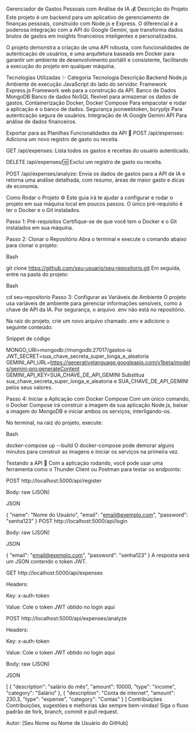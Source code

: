 Gerenciador de Gastos Pessoais com Análise de IA 💰
Descrição do Projeto
Este projeto é um backend para um aplicativo de gerenciamento de finanças pessoais, construído com Node.js e Express. O diferencial é a poderosa integração com a API do Google Gemini, que transforma dados brutos de gastos em insights financeiros inteligentes e personalizados.

O projeto demonstra a criação de uma API robusta, com funcionalidades de autenticação de usuários, e uma arquitetura baseada em Docker para garantir um ambiente de desenvolvimento portátil e consistente, facilitando a execução do projeto em qualquer máquina.

Tecnologias Utilizadas ✨
Categoria	Tecnologia	Descrição
Backend	Node.js	Ambiente de execução JavaScript do lado do servidor.
Framework	Express.js	Framework web para a construção da API.
Banco de Dados	MongoDB	Banco de dados NoSQL flexível para armazenar os dados de gastos.
Containerização	Docker, Docker Compose	Para empacotar e rodar a aplicação e o banco de dados.
Segurança	jsonwebtoken, bcryptjs	Para autenticação segura de usuários.
Integração de IA	Google Gemini API	Para análise de dados financeiros.

Exportar para as Planilhas
Funcionalidades da API 🚀
POST /api/expenses: Adiciona um novo registro de gasto ou receita.

GET /api/expenses: Lista todos os gastos e receitas do usuário autenticado.

DELETE /api/expenses/:id: Exclui um registro de gasto ou receita.

POST /api/expenses/analyze: Envia os dados de gastos para a API de IA e retorna uma análise detalhada, com resumo, áreas de maior gasto e dicas de economia.

Como Rodar o Projeto ⚙️
Este guia irá te ajudar a configurar e rodar o projeto em sua máquina local em poucos passos. O único pré-requisito é ter o Docker e o Git instalados.

Passo 1: Pré-requisitos
Certifique-se de que você tem o Docker e o Git instalados em sua máquina.

Passo 2: Clonar o Repositório
Abra o terminal e execute o comando abaixo para clonar o projeto:

Bash

git clone https://github.com/seu-usuario/seu-repositorio.git
Em seguida, entre na pasta do projeto:

Bash

cd seu-repositorio
Passo 3: Configurar as Variáveis de Ambiente
O projeto usa variáveis de ambiente para gerenciar informações sensíveis, como a chave de API da IA. Por segurança, o arquivo .env não está no repositório.

Na raiz do projeto, crie um novo arquivo chamado .env e adicione o seguinte conteúdo:

Snippet de código

MONGO_URI=mongodb://mongodb:27017/gastos-ia
JWT_SECRET=sua_chave_secreta_super_longa_e_aleatoria
GEMINI_API_URL=https://generativelanguage.googleapis.com/v1beta/models/gemini-pro:generateContent
GEMINI_API_KEY=SUA_CHAVE_DE_API_GEMINI
Substitua sua_chave_secreta_super_longa_e_aleatoria e SUA_CHAVE_DE_API_GEMINI pelos seus valores.

Passo 4: Iniciar a Aplicação com Docker Compose
Com um único comando, o Docker Compose irá construir a imagem da sua aplicação Node.js, baixar a imagem do MongoDB e iniciar ambos os serviços, interligando-os.

No terminal, na raiz do projeto, execute:

Bash

docker-compose up --build
O docker-compose pode demorar alguns minutos para construir as imagens e iniciar os serviços na primeira vez.

Testando a API 🧪
Com a aplicação rodando, você pode usar uma ferramenta como o Thunder Client ou Postman para testar os endpoints:

POST http://localhost:5000/api/register

Body: raw (JSON)

JSON

{
  "name": "Nome do Usuário",
  "email": "email@exemplo.com",
  "password": "senha123"
}
POST http://localhost:5000/api/login

Body: raw (JSON)

JSON

{
  "email": "email@exemplo.com",
  "password": "senha123"
}
A resposta será um JSON contendo o token JWT.

GET http://localhost:5000/api/expenses

Headers:

Key: x-auth-token

Value: Cole o token JWT obtido no login aqui

POST http://localhost:5000/api/expenses/analyze

Headers:

Key: x-auth-token

Value: Cole o token JWT obtido no login aqui

Body: raw (JSON)

JSON

[
  {
    "description": "salário do mês",
    "amount": 10000,
    "type": "income",
    "category": "Salário"
  },
  {
    "description": "Conta de internet",
    "amount": 230.3,
    "type": "expense",
    "category": "Contas"
  }
]
Contribuições
Contribuições, sugestões e melhorias são sempre bem-vindas! Siga o fluxo padrão de fork, branch, commit e pull request.

Autor: [Seu Nome ou Nome de Usuário do GitHub]

